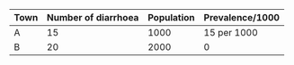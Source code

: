 | Town | Number of diarrhoea | Population | Prevalence/1000 |
|------|---------------------|------------|-----------------|
| A    | 15                  | 1000       | 15 per 1000     |
| B    | 20                  | 2000       | 0 